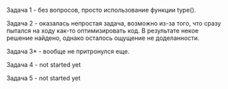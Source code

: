 Задача 1 - без вопросов, просто использование функции type().

Задача 2 - оказалась непростая задача, возможно из-за того, что сразу пытался на ходу как-то оптимизировать код. В результате некое решение найдено, однако осталось ощущение не доделанности. 

Задача 3* - вообще не притронулся еще.

Задача 4 - not started yet

Задача 5 - not started yet 